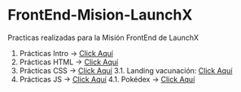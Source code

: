 # FrontEnd-Mision-LaunchX
Practicas realizadas para la Misión FrontEnd de LaunchX

1. Prácticas Intro -> [Click Aquí](https://github.com/Rodo98929/FrontEnd-Mision-LaunchX/tree/main/01%20-%20INTRO/Practicas)
2. Prácticas HTML -> [Click Aquí](https://github.com/Rodo98929/FrontEnd-Mision-LaunchX/tree/main/02%20-%20HTML/Practicas/Pagina)
3. Prácticas CSS -> [Click Aquí](https://github.com/Rodo98929/FrontEnd-Mision-LaunchX/tree/main/03%20-%20CSS/Practicas/Pagina)
3.1. Landing vacunación: [Click Aquí](https://front-end-mision-launch-x-560vmjl73-rodo98929.vercel.app/)
4. Prácticas JS -> [Click Aquí](https://github.com/Rodo98929/FrontEnd-Mision-LaunchX/tree/main/04%20-%20JS/Pr%C3%A1cticas/Pagina)
4.1. Pokédex -> [Click Aquí](https://front-end-mision-launch-x-js-rodo98929.vercel.app/)
